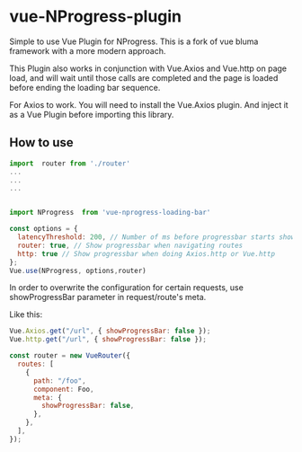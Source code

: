 # vue-NProgress-plugin

Simple to use Vue Plugin for NProgress. This is a fork of vue bluma framework with a more modern approach.

This Plugin also works in conjunction with Vue.Axios and Vue.http on page load, and will wait until those calls are
completed and the page is loaded before ending the loading bar sequence.

For Axios to work. You will need to install the Vue.Axios plugin. And inject it as a Vue Plugin before importing this library.

## How to use

```js
import  router from './router'
...
...
...


import NProgress  from 'vue-nprogress-loading-bar'

const options = {
  latencyThreshold: 200, // Number of ms before progressbar starts showing
  router: true, // Show progressbar when navigating routes
  http: true // Show progressbar when doing Axios.http or Vue.http
};
Vue.use(NProgress, options,router)
```

In order to overwrite the configuration for certain requests, use showProgressBar parameter in request/route's meta.

Like this:

```js
Vue.Axios.get("/url", { showProgressBar: false });
Vue.http.get("/url", { showProgressBar: false });
```

```js
const router = new VueRouter({
  routes: [
    {
      path: "/foo",
      component: Foo,
      meta: {
        showProgressBar: false,
      },
    },
  ],
});
```
